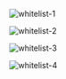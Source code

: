 ![whitelist-1](https://user-images.githubusercontent.com/90610801/161537011-2354ec12-f396-41c4-b65b-6b01c41b6105.jpg)

![whitelist-2](https://user-images.githubusercontent.com/90610801/161537025-80198ef1-dc05-4bd2-a377-14ecb8de213a.jpg)

![whitelist-3](https://user-images.githubusercontent.com/90610801/161537040-878055d6-fdfe-4d59-94df-4e0e7ec21f9b.jpg)

![whitelist-4](https://user-images.githubusercontent.com/90610801/161537056-3c62296d-2cab-4f57-8169-073e0ce09c2c.jpg)
